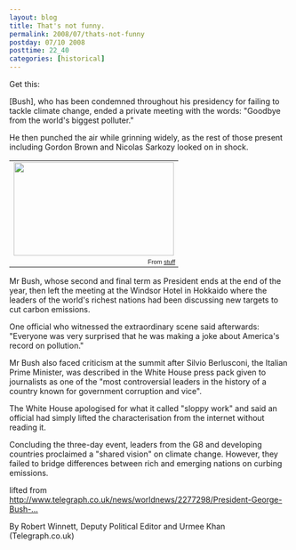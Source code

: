```yaml
---
layout: blog
title: That's not funny.
permalink: 2008/07/thats-not-funny
postday: 07/10 2008
posttime: 22_40
categories: [historical]
---
```


<p>Get this:</p>
<p>[Bush], who has been condemned throughout his presidency for failing to tackle climate change, ended a private meeting with the words: "Goodbye from the world's biggest polluter."</p>
<p>He then punched the air while grinning widely, as the rest of those present including Gordon Brown and Nicolas Sarkozy looked on in shock.</p>
<table style="width:auto;"><tr><td><a href="https://picasaweb.google.com/lh/photo/NENbdSC82dhflmawK7mJeA?feat=embedwebsite"><img src="https://lh4.googleusercontent.com/_aJ4urxfgN9A/TXXghgMAnOI/AAAAAAAAInA/TISdMmJAFBY/s288/Bush-G8-404b_686375c.jpg" height="168" width="288" /></a></td></tr><tr><td style="font-family:arial,sans-serif; font-size:11px; text-align:right">From <a href="https://picasaweb.google.com/krister.axel/Stuff?feat=embedwebsite">stuff</a></td></tr></table>
<p>Mr Bush, whose second and final term as President ends at the end of the year, then left the meeting at the Windsor Hotel in Hokkaido where the leaders of the world's richest nations had been discussing new targets to cut carbon emissions.</p>
<p>One official who witnessed the extraordinary scene said afterwards: "Everyone was very surprised that he was making a joke about America's record on pollution."</p>
<p>Mr Bush also faced criticism at the summit after Silvio Berlusconi, the Italian Prime Minister, was described in the White House press pack given to journalists as one of the "most controversial leaders in the history of a country known for government corruption and vice".</p>
<p>The White House apologised for what it called "sloppy work" and said an official had simply lifted the characterisation from the internet without reading it.</p>
<p>Concluding the three-day event, leaders from the G8 and developing countries proclaimed a "shared vision" on climate change. However, they failed to bridge differences between rich and emerging nations on curbing emissions. </p>
<p>lifted from <a href="http://www.telegraph.co.uk/news/worldnews/2277298/President-George-Bush-%27Goodbye-from-the-world%27s-biggest-polluter%27.html?funny=not" title="http://www.telegraph.co.uk/news/worldnews/2277298/President-George-Bush-%27Goodbye-from-the-world%27s-biggest-polluter%27.html?funny=not">http://www.telegraph.co.uk/news/worldnews/2277298/President-George-Bush-...</a></p>
<p>By Robert Winnett, Deputy Political Editor and Urmee Khan (Telegraph.co.uk)</p>
